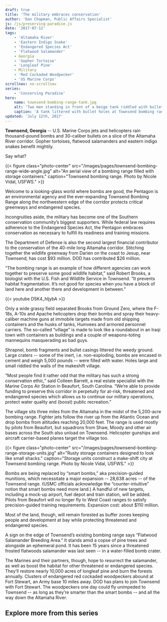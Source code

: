 ```yaml
---
draft: true
title: 'The military embraces conservation'
author: 'Dan Chapman, Public Affairs Specialist'
js: /js/preserving-paradise.js
date: '2017-07-12'
tags:
    - 'Altamaha River'
    - 'Eastern Indigo Snake'
    - 'Endangered Species Act'
    - 'Flatwood Salamander'
    - Georgia
    - 'Gopher Tortoise'
    - 'Longleaf Pine'
    - Military
    - 'Red Cockaded Woodpecker'
    - 'US Marine Corps'
scrollnav: no-scrollnav
series:
    - 'Conserving Paradise'
hero:
    name: townsend-bombing-range-tank.jpg
    alt: 'Two men standing in front of a beige tank riddled with bullet holes.'
    caption: 'A tank littered with bullet holes at Townsend bombing range. Photo by Nicolve Vidal, USFWS.'
updated: 'July 12th, 2017'
---
```


**Townsend, Georgia** -- U.S. Marine Corps jets and helicopters rain thousand-pound bombs and 30-caliber bullets on a slice of the Altamaha River corridor. Gopher tortoises, flatwood salamanders and eastern indigo snakes benefit mightily.
 
Say what?

{{< figure class="photo-center" src="/images/pages/townsend-bombing-range-wide-angle.jpg" alt="An aerial view of a bombing range filled with storage containers." caption="Townsend bombing range. Photo by Nicole Vidal, USFWS." >}}
 
Welcome to a looking-glass world where bombs are good, the Pentagon is an environmental agency and the ever-expanding Townsend Bombing Range along the northwestern edge of the corridor protects critical greenways and endangered species.
 
Incongruities aside, the military has become one of the Southern conservation community’s biggest supporters. While federal law requires adherence to the Endangered Species Act, the Pentagon embraces conservation as necessary to fulfill its readiness and training missions. 
 
The Department of Defense is also the second largest financial contributor to the conservation of the 40-mile long Altamaha corridor. Stitching together the wildlife greenway from Darien on the coast to Jesup, near Townsend, has cost $93 million. DOD has contributed $26 million. 
 
“The bombing range is an example of how different agencies can work together to preserve some good wildlife habitat,” said Robert Brooks, a biologist with the U.S. Fish and Wildlife Service in Townsend. “It prevents habitat fragmentation. It’s not good for species when you have a block of land here and another there and development in between.”

{{< youtube D5K4_hljybA >}}
 
Only a wide grassy field separated Brooks from Ground Zero, where the F-18s, A-10s and Apache helicopters drop their bombs and spray their heavy-caliber machine guns at immobile targets made from old shipping containers and the husks of tanks, Humvees and armored personnel carriers. The so-called “village” is made to look like a roundabout in an Iraqi town with containers as buildings and a couple of weapons-toting mannequins masquerading as bad guys.
 
Shrapnel, bomb fragments and bullet casings littered the weedy ground. Large craters -- some of the inert, i.e. non-exploding, bombs are encased in cement and weigh 5,000 pounds -- were filled with water. Holes large and small riddled the walls of the makeshift village.
 
“Most people find it rather odd that the military has such a strong conservation ethic,” said Colleen Barrett, a real estate specialist with the Marine Corps Air Station in Beaufort, South Carolina. “We’re able to provide funding to preserve this corridor in perpetuity for at-risk, threatened and endangered species which allows us to continue our military operations, protect water quality and (boost) public recreation.”
 
The village sits three miles from the Altamaha in the midst of the 5,200-acre bombing range. Fighter jets follow the river up from the Atlantic Ocean and drop bombs from altitudes reaching 20,000 feet. The range is used mostly by pilots from Beaufort, but squadrons from Shaw, Moody and other air bases across the South also unload on Townsend. Helicopter gunships and aircraft carrier-based planes target the village too.

{{< figure class="photo-center" src="/images/pages/townsend-bombing-range-storage-units.jpg" alt="Rusty storage containers designed to look like small shacks." caption="Storage units construct a make-shift city at Townsend bombing range. Photo by Nicole Vidal, USFWS." >}}
 
Bombs are being replaced by “smart bombs,” aka precision-guided munitions, which necessitate a major expansion -- 28,638 acres -- of the Townsend range. (USMC officials acknowledge the “counter-intuitive” notion that smart bombs need more land.) A handful of new targets, including a mock-up airport, fuel depot and train station, will be added. Pilots from Beaufort will no longer fly to West Coast ranges to satisfy precision-guided training requirements. Expansion cost: about $110 million.
 
Most of the land, though, will remain forested as buffer zones keeping people and development at bay while protecting threatened and endangered species. 
 
A sign on the edge of Townsend’s existing bombing range says “Flatwood Salamander Breeding Area.” It stands amid a copse of pine trees and alongside an ephemeral pond. It has been 15 years since a threatened  frosted flatwoods salamander was last seen -- in a water-filled bomb crater.
 
The Marines and their partners, though, hope to resurrect the salamander, as well as boost the habitat for other threatened or endangered species. They’ll restore nearly 10,000 acres of longleaf pine and burn the forests annually. Clusters of endangered red cockaded woodpeckers abound at Fort Stewart, an Army base 10 miles away. DOD has plans to join Townsend with Fort Stewart. The woodpeckers one day could fly unimpeded to Townsend -- as long as they’re smarter than the smart bombs -- and all the way down the Altamaha River.

## Explore more from this series

<section id='map' style="height: 60vh;"></section>

***Note:** Green areas on the map represent protected local, state and federal lands.
